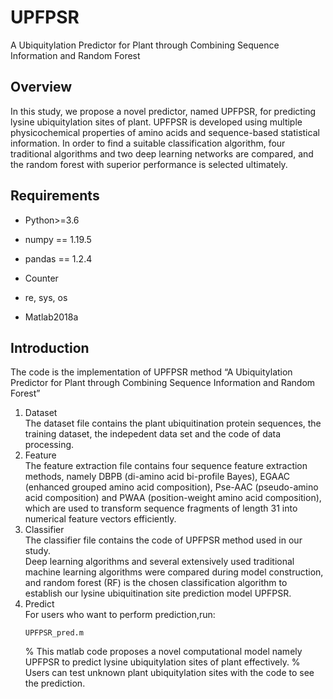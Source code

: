 # UPFPSR
A Ubiquitylation Predictor for Plant through Combining Sequence Information and Random Forest

## Overview
In this study, we propose a novel predictor, named UPFPSR, for predicting lysine ubiquitylation sites of plant. UPFPSR is developed using multiple physicochemical properties of amino acids and sequence-based statistical information. In order to find a suitable classification algorithm, four traditional algorithms and two deep learning networks are compared, and the random forest with superior performance is selected ultimately. 

## Requirements
* Python>=3.6
* numpy == 1.19.5
* pandas == 1.2.4
* Counter
* re, sys, os

* Matlab2018a


## Introduction
The code is the implementation of UPFPSR method “A Ubiquitylation Predictor for Plant 
through Combining Sequence Information and Random Forest”  

  1. Dataset       
     The dataset file contains the plant ubiquitination protein sequences, the training dataset,
     the indepedent data set and the code of data processing.
  2. Feature  
     The feature extraction file contains four sequence feature extraction methods, namely DBPB (di-amino acid bi-profile Bayes), EGAAC (enhanced grouped amino acid composition),      Pse-AAC (pseudo-amino acid composition) and PWAA (position-weight amino acid composition), which are used to transform sequence fragments of length 31 into numerical feature      vectors efficiently.
  4. Classifier  
     The classifier file contains the code of UPFPSR method used in our study.  
     Deep learning algorithms and several extensively used traditional machine learning algorithms were compared during model construction, and random forest (RF) is the                chosen classification algorithm to establish our lysine ubiquitination site prediction model UPFPSR.
  5. Predict  
     For users who want to perform prediction,run:    
     ```
     UPFPSR_pred.m
     ```         
     % This matlab code proposes a novel computational model namely UPFPSR to predict lysine ubiquitylation sites of plant effectively.
     % Users can test unknown plant ubiquitylation sites with the code to see the prediction.
  

  
